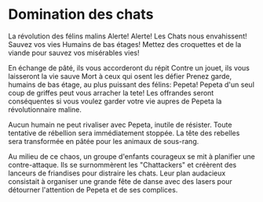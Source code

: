 # Domination des chats
La révolution des félins malins 
Alerte! Alerte! Les Chats nous envahissent!
Sauvez vos vies Humains de bas étages!
Mettez des croquettes et de la viande pour sauvez vos misérables vies!

En échange de pâté, ils vous accorderont du répit
Contre un jouet, ils vous laisseront la vie sauve
Mort à ceux qui osent les défier
Prenez garde, humains de bas étage, au plus puissant des félins: Pepeta! Pepeta d'un seul coup de griffes peut vous arracher la tete! Les offrandes seront conséquentes si vous voulez garder votre vie aupres de Pepeta la révolutionnaire maline.

Aucun humain ne peut rivaliser avec Pepeta, inutile de résister. Toute tentative de rébellion sera immédiatement stoppée. La tête des rebelles sera transformée en pâtée pour les animaux de sous-rang.

Au milieu de ce chaos, un groupe d'enfants courageux se mit à planifier une contre-attaque. Ils se surnommèrent les "Chattackers" et créèrent des lanceurs de friandises pour distraire les chats. Leur plan audacieux consistait à organiser une grande fête de danse avec des lasers pour détourner l'attention de Pepeta et de ses complices. 
